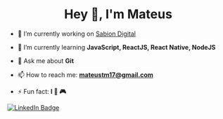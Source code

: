 <h1 align="center">Hey 👋, I'm Mateus</h1>

- 🔭 I’m currently working on [Sabion Digital](http://sabion.com.br/)

- 🌱 I’m currently learning **JavaScript, ReactJS, React Native, NodeJS**

- 💬 Ask me about **Git**

- 📫 How to reach me: **mateustm17@gmail.com**

- ⚡ Fun fact: **I 💙 🎮**

[![LinkedIn Badge](https://img.shields.io/badge/linkedin--%2300EBEB?style=for-the-badge&logo=linkedin&logoColor=white)](https://www.linkedin.com/in/mateus-tavares-018b81163)







